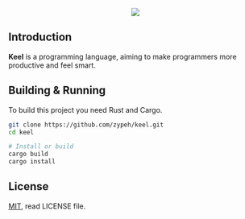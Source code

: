 <p align="center">
  <img src="https://img.shields.io/github/license/zypeh/keel.svg" />
</p>

## Introduction
**Keel** is a programming language, aiming to make programmers more productive and feel smart.

## Building & Running
To build this project you need Rust and Cargo.

```sh
git clone https://github.com/zypeh/keel.git
cd keel

# Install or build
cargo build
cargo install
```

## License
[MIT](https://opensource.org/licenses/MIT), read LICENSE file.
